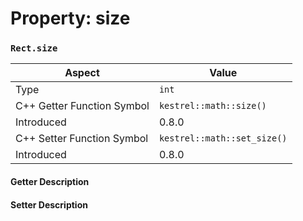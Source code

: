 
# Property: size
### `Rect.size`

| Aspect | Value |
| --- | --- |
| Type | `int` |
| C++ Getter Function Symbol | `kestrel::math::size()` |
| Introduced | 0.8.0 |
| C++ Setter Function Symbol | `kestrel::math::set_size()` |
| Introduced | 0.8.0 |

#### Getter Description

#### Setter Description

